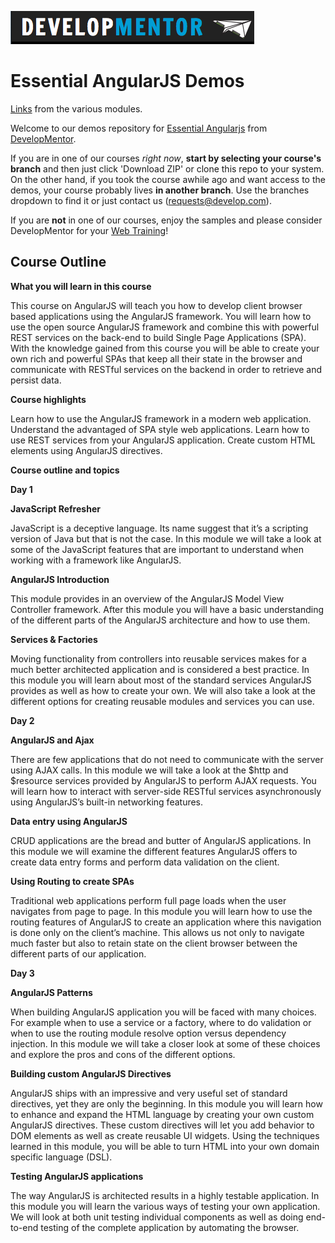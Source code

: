 [![Alt text](https://raw.githubusercontent.com/LearningLine/essential-swift-demos/master/images/dmlog.png)](https://develop.com)

Essential AngularJS Demos
===========

[Links](Links.md) from the various modules.

Welcome to our demos repository for 
[Essential Angularjs](https://www.develop.com/training-course/essential-angularjs-client-side-programming-with-javascript) 
from [DevelopMentor](https://develop.com). 

If you are in one of our courses *right now*, **start by selecting your course's branch** and then just click 'Download ZIP' or clone this repo to your system. On the other hand, if you took the course awhile ago and want access to the demos, your course probably lives **in another branch**. Use the branches dropdown to find it or just contact us (requests@develop.com).

If you are **not** in one of our courses, enjoy the samples and please consider DevelopMentor for your [Web Training](https://www.develop.com/training-courses/web)!

Course Outline
----------------------

**What you will learn in this course**

This course on AngularJS will teach you how to develop client browser based applications using the AngularJS framework. You will learn how to use the open source AngularJS framework and combine this with powerful REST services on the back-end to build Single Page Applications (SPA). With the knowledge gained from this course you will be able to create your own rich and powerful SPAs that keep all their state in the browser and communicate with RESTful services on the backend in order to retrieve and persist data.

**Course highlights**

Learn how to use the AngularJS framework in a modern web application. Understand the advantaged of SPA style web applications. Learn how to use REST services from your AngularJS application. Create custom HTML elements using AngularJS directives.

**Course outline and topics**

**Day 1**

**JavaScript Refresher**

JavaScript is a deceptive language. Its name suggest that it’s a scripting version of Java but that is not the case. In this module we will take a look at some of the JavaScript features that are important to understand when working with a framework like AngularJS.

**AngularJS Introduction**

This module provides in an overview of the AngularJS Model View Controller framework. After this module you will have a basic understanding of the different parts of the AngularJS architecture and how to use them.

**Services & Factories**

Moving functionality from controllers into reusable services makes for a much better architected application and is considered a best practice. In this module you will learn about most of the standard services AngularJS provides as well as how to create your own. We will also take a look at the different options for creating reusable modules and services you can use.

**Day 2**

**AngularJS and Ajax**

There are few applications that do not need to communicate with the server using AJAX calls. In this module we will take a look at the $http and $resource services provided by AngularJS to perform AJAX requests. You will learn how to interact with server-side RESTful services asynchronously using AngularJS’s built-in networking features.

**Data entry using AngularJS**

CRUD applications are the bread and butter of AngularJS applications. In this module we will examine the different features AngularJS offers to create data entry forms and perform data validation on the client.

**Using Routing to create SPAs**

Traditional web applications perform full page loads when the user navigates from page to page. In this module you will learn how to use the routing features of AngularJS to create an application where this navigation is done only on the client’s machine. This allows us not only to navigate much faster but also to retain state on the client browser between the different parts of our application.

**Day 3**

**AngularJS Patterns**

When building AngularJS application you will be faced with many choices. For example when to use a service or a factory, where to do validation or when to use the routing module resolve option versus dependency injection. In this module we will take a closer look at some of these choices and explore the pros and cons of the different options.

**Building custom AngularJS Directives**

AngularJS ships with an impressive and very useful set of standard directives, yet they are only the beginning. In this module you will learn how to enhance and expand the HTML language by creating your own custom AngularJS directives. These custom directives will let you add behavior to DOM elements as well as create reusable UI widgets. Using the techniques learned in this module, you will be able to turn HTML into your own domain specific language (DSL).

**Testing AngularJS applications**

The way AngularJS is architected results in a highly testable application. In this module you will learn the various ways of testing your own application. We will look at both unit testing individual components as well as doing end-to-end testing of the complete application by automating the browser.
